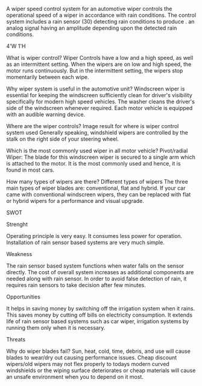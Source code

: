 
A wiper speed control system for an automotive wiper controls the operational speed of a wiper in accordance with rain conditions. The control system includes a rain sensor (30) detecting rain conditions to produce . an analog signal having an amplitude depending upon the detected rain conditions.

4'W 1'H

What is wiper control? Wiper Controls have a low and a high speed, as well as an intermittent setting. When the wipers are on low and high speed, the motor runs continuously. But in the intermittent setting, the wipers stop momentarily between each wipe.

Why wiper system is useful in the automotive unit? Windscreen wiper is essential for keeping the windscreen sufficiently clean for driver's visibility specifically for modern high speed vehicles. The washer cleans the driver's side of the windscreen whenever required. Each motor vehicle is equipped with an audible warning device.

Where are the wiper controls? Image result for where is wiper control system used Generally speaking, windshield wipers are controlled by the stalk on the right side of your steering wheel.

Which is the most commonly used wiper in all motor vehicle? Pivot/radial Wiper: The blade for this windscreen wiper is secured to a single arm which is attached to the motor. It is the most commonly used and hence, it is found in most cars.

How many types of wipers are there? Different types of wipers The three main types of wiper blades are: conventional, flat and hybrid. If your car came with conventional windscreen wipers, they can be replaced with flat or hybrid wipers for a performance and visual upgrade.

SWOT

Strenght

Operating principle is very easy. It consumes less power for operation. Installation of rain sensor based systems are very much simple.

Weakness

The rain sensor based system functions when water falls on the sensor directly. The cost of overall system increases as additional components are needed along with rain sensor. In order to avoid false detection of rain, it requires rain sensors to take decision after few minutes.

Opportunities

It helps in saving money by switching off the irrigation system when it rains. This saves money by cutting off bills on electricity consumption. It extends life of rain sensor based systems such as car wiper, irrigation systems by running them only when it is necessary.

Threats

Why do wiper blades fail? Sun, heat, cold, time, debris, and use will cause blades to wear/dry out causing performance issues. Cheap discount wipers/old wipers may not flex properly to todays modern curved windshields or the wiping surface deteriorates or cheap materials will cause an unsafe environment when you to depend on it most.
